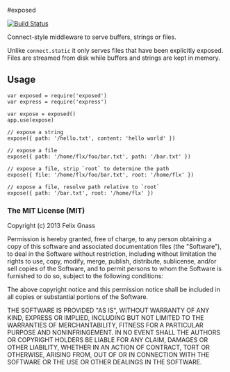 #exposed

[![Build Status](https://travis-ci.org/fgnass/exposed.png)](https://travis-ci.org/fgnass/exposed)

Connect-style middleware to serve buffers, strings or files.

Unlike `connect.static` it only serves files that have been explicitly exposed.
Files are streamed from disk while buffers and strings are kept in memory.

## Usage

    var exposed = require('exposed')
    var express = require('express')

    var expose = exposed()
    app.use(expose)

    // expose a string
    expose({ path: '/hello.txt', content: 'hello world' })

    // expose a file
    expose({ path: '/home/flx/foo/bar.txt', path: '/bar.txt' })

    // expose a file, strip `root` to determine the path
    expose({ file: '/home/flx/foo/bar.txt', root: '/home/flx' })

    // expose a file, resolve path relative to `root`
    expose({ path: '/bar.txt', root: '/home/flx' })


### The MIT License (MIT)

Copyright (c) 2013 Felix Gnass

Permission is hereby granted, free of charge, to any person obtaining a copy
of this software and associated documentation files (the "Software"), to deal
in the Software without restriction, including without limitation the rights
to use, copy, modify, merge, publish, distribute, sublicense, and/or sell
copies of the Software, and to permit persons to whom the Software is
furnished to do so, subject to the following conditions:

The above copyright notice and this permission notice shall be included in
all copies or substantial portions of the Software.

THE SOFTWARE IS PROVIDED "AS IS", WITHOUT WARRANTY OF ANY KIND, EXPRESS OR
IMPLIED, INCLUDING BUT NOT LIMITED TO THE WARRANTIES OF MERCHANTABILITY,
FITNESS FOR A PARTICULAR PURPOSE AND NONINFRINGEMENT. IN NO EVENT SHALL THE
AUTHORS OR COPYRIGHT HOLDERS BE LIABLE FOR ANY CLAIM, DAMAGES OR OTHER
LIABILITY, WHETHER IN AN ACTION OF CONTRACT, TORT OR OTHERWISE, ARISING FROM,
OUT OF OR IN CONNECTION WITH THE SOFTWARE OR THE USE OR OTHER DEALINGS IN
THE SOFTWARE.

